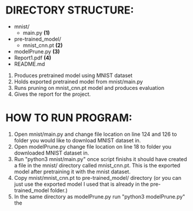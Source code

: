 
# DIRECTORY STRUCTURE: 

* mnist/
  * main.py **(1)**
* pre-trained_model/   
  * mnist_cnn.pt **(2)**
* modelPrune.py **(3)**
* Report1.pdf **(4)** 
* README.md

1. Produces pretrained model using MNIST dataset
2. Holds exported pretrained model from mnist/main.py
3. Runs pruning on mnist_cnn.pt model and produces evaluation
4. Gives the report for the project.



# HOW TO RUN PROGRAM: 

1. Open mnist/main.py and change file location on line 124 and 126 to folder you would like to download MNIST dataset in.
2. Open modelPrune.py change file location on line 18 to folder you downloaded MNIST dataset in.
3. Run "python3 mnist/main.py" once script finishs it should have created a file in the mnist/ directory called mnist_cnn.pt. This is the exported model after pretraining it with the mnist dataset. 
4. Copy mnist/mnist_cnn.pt to pre-trained_model/ directory (or you can just use the exported model I used that is already in the pre-trained_model folder.)
5. In the same directory as modelPrune.py run "python3 modelPrune.py" the 
